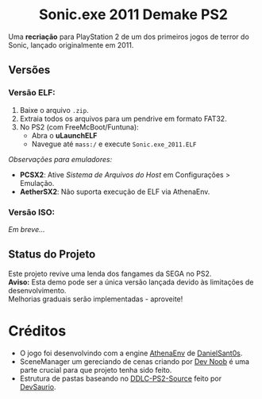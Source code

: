 <div align="center">
  <h1>Sonic.exe 2011 Demake PS2</h1>
</div>

Uma **recriação** para PlayStation 2 de um dos primeiros jogos de terror do Sonic, lançado originalmente em 2011.

## **Versões**
### Versão ELF:
1. Baixe o arquivo `.zip`.
2. Extraia todos os arquivos para um pendrive em formato FAT32.
3. No PS2 (com FreeMcBoot/Funtuna):
   - Abra o **uLaunchELF**
   - Navegue até `mass:/` e execute `Sonic.exe_2011.ELF`

*Observações para emuladores:*
- **PCSX2**: Ative *Sistema de Arquivos do Host* em Configurações > Emulação.
- **AetherSX2**: Não suporta execução de ELF via AthenaEnv.

### Versão ISO:
*Em breve...*

## **Status do Projeto**
Este projeto revive uma lenda dos fangames da SEGA no PS2.  
**Aviso:** Esta demo pode ser a única versão lançada devido às limitações de desenvolvimento.  
Melhorias graduais serão implementadas - aproveite!

# **Créditos**
- O jogo foi desenvolvindo com a engine [AthenaEnv](https://github.com/DanielSant0s/AthenaEnv) de [DanielSant0s](https://github.com/DanielSant0s).
- SceneManager um gereciando de cenas criando por [Dev Noob](https://github.com/ps2devnoob) é uma parte crucial para que projeto tenha sido feito.
- Estrutura de pastas baseando no [DDLC-PS2-Source](https://github.com/d3vsaurio/DDLC-PS2-Source) feito por [DevSaurio](https://github.com/d3vsaurio).